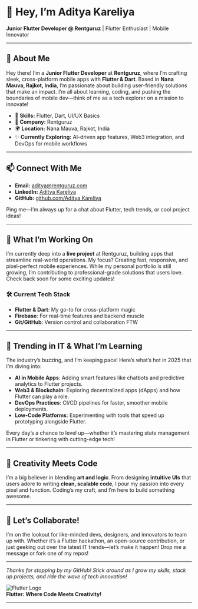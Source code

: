 # 👋 Hey, I’m Aditya Kareliya  
**Junior Flutter Developer @ Rentguruz** | Flutter Enthusiast | Mobile Innovator  

---

## 🚀 About Me  
Hey there! I’m a **Junior Flutter Developer** at **Rentguruz**, where I’m crafting sleek, cross-platform mobile apps with **Flutter & Dart**. Based in **Nana Mauva, Rajkot, India**, I’m passionate about building user-friendly solutions that make an impact. I’m all about learning, coding, and pushing the boundaries of mobile dev—think of me as a tech explorer on a mission to innovate!  

- 🔧 **Skills:** Flutter, Dart, UI/UX Basics  
- 🏢 **Company:** Rentguruz  
- 🌍 **Location:** Nana Mauva, Rajkot, India  
- ✨ **Currently Exploring:** AI-driven app features, Web3 integration, and DevOps for mobile workflows  

---

## 📫 Connect With Me  
- **Email:** [aditya@rentguruz.com](mailto:aditya@rentguruz.com)  
- **LinkedIn:** [Aditya Kareliya](https://www.linkedin.com/in/aditya-kareliya)  
- **GitHub:** [github.com/Aditya Kareliya](https://github.com/aditya-kareliya)  

Ping me—I’m always up for a chat about Flutter, tech trends, or cool project ideas!  

---

## 💼 What I’m Working On  
I’m currently deep into a **live project** at Rentguruz, building apps that streamline real-world operations. My focus? Creating fast, responsive, and pixel-perfect mobile experiences. While my personal portfolio is still growing, I’m contributing to professional-grade solutions that users love. Check back soon for some exciting updates!  

### 🛠️ Current Tech Stack  
- **Flutter & Dart**: My go-to for cross-platform magic  
- **Firebase**: For real-time features and backend muscle  
- **Git/GitHub**: Version control and collaboration FTW  

---

## 🌟 Trending in IT & What I’m Learning  
The industry’s buzzing, and I’m keeping pace! Here’s what’s hot in 2025 that I’m diving into:  
- **AI in Mobile Apps**: Adding smart features like chatbots and predictive analytics to Flutter projects.  
- **Web3 & Blockchain**: Exploring decentralized apps (dApps) and how Flutter can play a role.  
- **DevOps Practices**: CI/CD pipelines for faster, smoother mobile deployments.  
- **Low-Code Platforms**: Experimenting with tools that speed up prototyping alongside Flutter.  

Every day’s a chance to level up—whether it’s mastering state management in Flutter or tinkering with cutting-edge tech!  

---

## 🎨 Creativity Meets Code  
I’m a big believer in blending **art and logic**. From designing **intuitive UIs** that users adore to writing **clean, scalable code**, I pour my passion into every pixel and function. Coding’s my craft, and I’m here to build something awesome.  

---

## 📌 Let’s Collaborate!  
I’m on the lookout for like-minded devs, designers, and innovators to team up with. Whether it’s a Flutter hackathon, an open-source contribution, or just geeking out over the latest IT trends—let’s make it happen! Drop me a message or fork one of my repos!  

---

*Thanks for stopping by my GitHub! Stick around as I grow my skills, stack up projects, and ride the wave of tech innovation!*  

![Flutter Logo](https://upload.wikimedia.org/wikipedia/commons/1/17/Google-flutter-logo.png)  
**Flutter: Where Code Meets Creativity!**  

---
